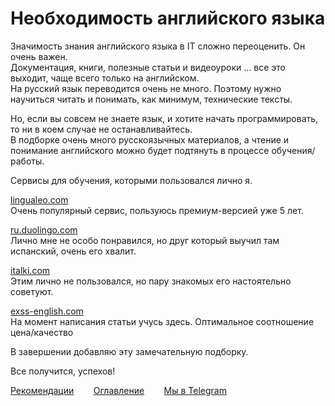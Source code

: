 # Необходимость английского языка

Значимость знания английского языка в IT сложно переоценить. Он очень важен.<br>
Документация, книги, полезные статьи и видеоуроки ... все это выходит, чаще всего только на английском.<br>
На русский язык переводится очень не много. Поэтому нужно научиться читать и понимать, как минимум, технические тексты.<br>

Но, если вы совсем не знаете язык, и хотите начать программировать, то ни в коем случае не останавливайтесь.<br>
В подборке очень много русскоязычных материалов, а чтение и понимание английского можно будет подтянуть в процессе обучения/работы.<br>

Сервисы для обучения, которыми пользовался лично я.

[lingualeo.com](http://lingualeo.com/)<br>
Очень популярный сервис, пользуюсь премиум-версией уже 5 лет.

[ru.duolingo.com](http://ru.duolingo.com/)<br>
Лично мне не особо понравился, но друг который выучил там испанский, очень его хвалит.

[italki.com](http://italki.com/)<br>
Этим лично не пользовался, но пару знакомых его настоятельно советуют.

[exss-english.com](http://exss-english.com/)<br>
На момент написания статьи учусь здесь. Оптимальное соотношение цена/качество

В завершении добавляю эту замечательную подборку.

Все получится,  успехов!

[Рекомендации](Rekomendacii.md)&nbsp;&nbsp;&nbsp;&nbsp;&nbsp;&nbsp;&nbsp;&nbsp;[Оглавление](README.md)&nbsp;&nbsp;&nbsp;&nbsp;&nbsp;&nbsp;&nbsp;&nbsp;[Мы в Telegram](https://t.me/LearnRubyForPikabu)
